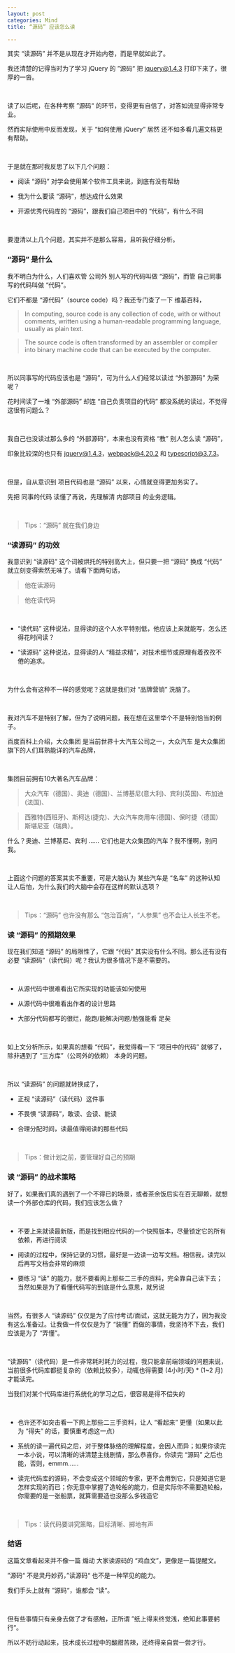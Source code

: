 ```yaml
---
layout: post
categories: Mind
title: “源码” 应该怎么读

---
```


其实 “读源码” 并不是从现在才开始内卷，而是早就如此了。

我还清楚的记得当时为了学习 jQuery 的 ”源码“ 把 jquery@1.4.3 打印下来了，很厚的一沓。

<br/>

读了以后呢，在各种考察 ”源码“ 的环节，变得更有自信了，对答如流显得非常专业。

然而实际使用中反而发现，关于 “如何使用 jQuery” 居然 还不如多看几遍文档更有帮助。

<br/>

于是就在那时我反思了以下几个问题：

+ 阅读 “源码” 对学会使用某个软件工具来说，到底有没有帮助

+ 我为什么要读 “源码”，想达成什么效果

+ 开源优秀代码库的 “源码”，跟我们自己项目中的 “代码”，有什么不同

<br/>

要澄清以上几个问题，其实并不是那么容易，且听我仔细分析。

### “源码” 是什么

我不明白为什么，人们喜欢管 公司外 别人写的代码叫做 “源码”，而管 自己同事 写的代码叫做 “代码”。

它们不都是 “源代码”（source code）吗？我还专门查了一下 维基百科，

> In computing, source code is any collection of code, with or without comments, written using a human-readable programming language, usually as plain text.

> The source code is often transformed by an assembler or compiler into binary machine code that can be executed by the computer.

<br/>

所以同事写的代码应该也是 “源码”，可为什么人们经常以读过 “外部源码” 为荣呢？

花时间读了一堆 “外部源码” 却连 “自己负责项目的代码” 都没系统的读过，不觉得这很有问题么？

<br/>

我自己也没读过那么多的 “外部源码”，本来也没有资格 “教” 别人怎么读 “源码”，

印象比较深的也只有 jquery@1.4.3，webpack@4.20.2 和 typescript@3.7.3。

<br/>

但是，自从意识到 项目代码也是 “源码” 以来，心情就变得更加务实了。

先把 同事的代码 读懂了再说，先理解清 内部项目 的业务逻辑。

<br/>

> Tips：“源码” 就在我们身边

### “读源码” 的功效

我意识到 “读源码” 这个词被烘托的特别高大上，但只要一把 “源码” 换成 “代码” 就立刻变得索然无味了。请看下面两句话，

> 他在读源码

> 他在读代码

<br/>

+ “读代码” 这种说法，显得读的这个人水平特别低，他应该上来就能写，怎么还得花时间读？

+ “读源码” 这种说法，显得读的人 “精益求精”，对技术细节或原理有着孜孜不倦的追求。

<br/>

为什么会有这种不一样的感觉呢？这就是我们对 “品牌营销” 洗脑了。

<br/>

我对汽车不是特别了解，但为了说明问题，我在想在这里举个不是特别恰当的例子。

百度百科上介绍，大众集团 是当前世界十大汽车公司之一，大众汽车 是大众集团旗下的人们耳熟能详的汽车品牌，

<br/>

集团目前拥有10大著名汽车品牌：

> 大众汽车（德国）、奥迪（德国）、兰博基尼(意大利)、宾利(英国)、布加迪(法国)、

> 西雅特(西班牙)、斯柯达(捷克)、大众汽车商用车(德国)、保时捷（德国）斯堪尼亚（瑞典）。

什么？奥迪、兰博基尼、宾利 …… 它们也是大众集团的汽车？我不懂啊，别问我。

<br/>

上面这个问题的答案其实不重要，可是大脑认为 某些汽车是 “名车” 的这种认知 让人后怕，为什么我们的大脑中会存在这样的默认选项？

<br/>

> Tips：“源码” 也许没有那么 “包治百病”，“人参果” 也不会让人长生不老。

### 读 “源码” 的预期效果

现在我们知道 “源码” 的局限性了，它跟 “代码” 其实没有什么不同。那么还有没有必要 “读源码”（读代码）呢？我认为很多情况下是不需要的。

<br/>

+ 从源代码中很难看出它所实现的功能该如何使用

+ 从源代码中很难看出作者的设计思路

+ 大部分代码都写的很烂，能跑/能解决问题/勉强能看 足矣

<br/>

如上文分析所示，如果真的想看 “代码”，我觉得看一下 “项目中的代码” 就够了，除非遇到了 “三方库”（公司外的依赖） 本身的问题。

<br/>

所以 “读源码” 的问题就转换成了，

+ 正视 “读源码”（读代码）这件事

+ 不畏惧 “读源码”，敢读、会读、能读

+ 合理分配时间，读最值得阅读的那些代码

<br/>

> Tips：做计划之前，要管理好自己的预期

### 读 “源码” 的战术策略

好了，如果我们真的遇到了一个不得已的场景，或者茶余饭后实在百无聊赖，就想读一个外部仓库的代码，我们应该怎么做？

<br/>

+ 不要上来就读最新版，而是找到相应代码的一个快照版本，尽量锁定它的所有依赖，再进行阅读

+ 阅读的过程中，保持记录的习惯，最好是一边读一边写文档。相信我，读完以后再写文档会非常的麻烦

+ 要练习 “读” 的能力，就不要看网上那些二三手的资料，完全靠自己读下去；当然如果是为了看懂代码写的到底是什么意思，就另说

<br/>

当然，有很多人 “读源码” 仅仅是为了应付考试/面试，这就无能为力了，因为我没有这么准备过。让我做一件仅仅是为了 “装懂” 而做的事情，我坚持不下去，我们应该是为了 “弄懂”。

<br/>

“读源码”（读代码）是一件非常耗时耗力的过程，我只能拿前端领域的问题来说，当前很多代码库都挺复杂的（依赖比较多），动辄也得需要 (4小时/天) * (1~2 月) 才能读完。

当我们对某个代码库进行系统化的学习之后，很容易是得不偿失的

<br/>

+ 也许还不如突击看一下网上那些二三手资料，让人 “看起来” 更懂（如果以此为 “得失” 的话，要慎重考虑这一点）

+ 系统的读一遍代码之后，对于整体脉络的理解程度，会因人而异；如果你读完一本小说，可以清晰的讲清楚主线剧情，那么恭喜你，你读完 “源码” 之后也能，否则，emmm……

+ 读完代码库的源码，不会变成这个领域的专家，更不会用到它，只是知道它是怎样实现的而已；你无意中掌握了造轮船的能力，但是实际你不需要造轮船，你需要的是一张船票，就算需要造也没那么多钱造它

<br/>

> Tips：读代码要讲究策略，目标清晰、掷地有声

### 结语

这篇文章看起来并不像一篇 煽动 大家读源码的 “鸡血文”，更像是一篇提醒文。

”源码“ 不是灵丹妙药，”读源码“ 也不是一种罕见的能力。

我们手头上就有 ”源码“，谁都会 ”读“。

<br/>

但有些事情只有亲身去做了才有感触，正所谓 ”纸上得来终觉浅，绝知此事要躬行“。

所以不妨行动起来，技术成长过程中的酸甜苦辣，还终得亲自尝一尝才行。
